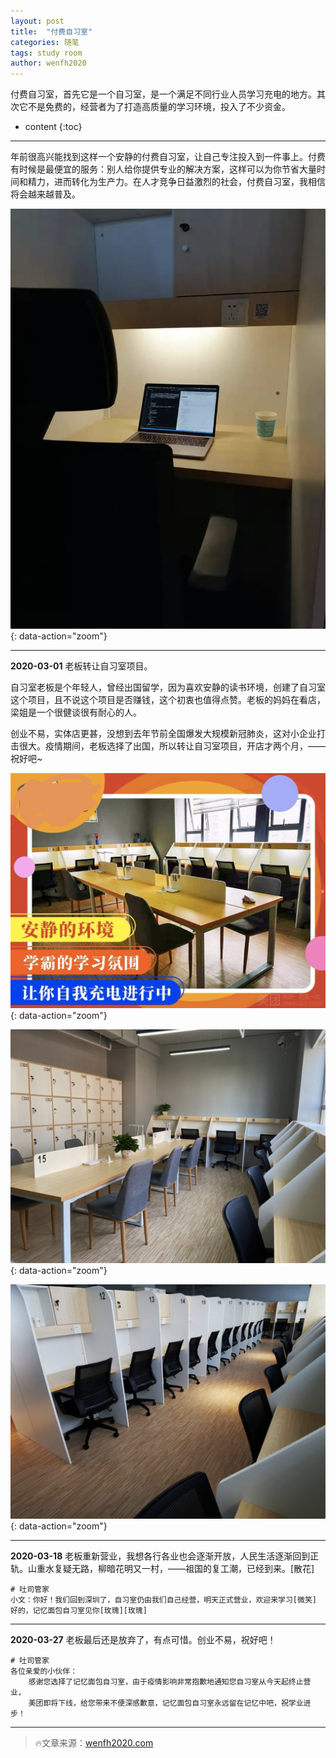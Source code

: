 ```yaml
---
layout: post
title:  "付费自习室"
categories: 随笔
tags: study room
author: wenfh2020
---
```



付费自习室，首先它是一个自习室，是一个满足不同行业人员学习充电的地方。其次它不是免费的，经营者为了打造高质量的学习环境，投入了不少资金。



* content
{:toc}

---

年前很高兴能找到这样一个安静的付费自习室，让自己专注投入到一件事上。付费有时候是最便宜的服务：别人给你提供专业的解决方案，这样可以为你节省大量时间和精力，进而转化为生产力。在人才竞争日益激烈的社会，付费自习室，我相信将会越来越普及。

![学习环境](/images/2020-03-11-08-59-15.png){: data-action="zoom"}

---

**2020-03-01** 老板转让自习室项目。

自习室老板是个年轻人，曾经出国留学，因为喜欢安静的读书环境，创建了自习室这个项目，且不说这个项目是否赚钱，这个初衷也值得点赞。老板的妈妈在看店，梁姐是一个很健谈很有耐心的人。

创业不易，实体店更甚，没想到去年节前全国爆发大规模新冠肺炎，这对小企业打击很大。疫情期间，老板选择了出国，所以转让自习室项目，开店才两个月，——祝好吧~

![自习室1](/images/2020-03-11-09-00-50.png){: data-action="zoom"}

![自习室2](/images/2020-03-11-09-01-08.png){: data-action="zoom"}

![自习室3](/images/2020-03-11-09-01-24.png){: data-action="zoom"}

---

**2020-03-18** 老板重新营业，我想各行各业也会逐渐开放，人民生活逐渐回到正轨。山重水复疑无路，柳暗花明又一村，——祖国的复工潮，已经到来。[散花]

```shell
# 吐司管家
小文：你好！我们回到深圳了，自习室仍由我们自己经营，明天正式营业，欢迎来学习[微笑]
好的，记忆面包自习室见你[玫瑰][玫瑰]
```

---

**2020-03-27**  老板最后还是放弃了，有点可惜。创业不易，祝好吧！

```shell
# 吐司管家
各位亲爱的小伙伴：
    感谢您选择了记忆面包自习室，由于疫情影响非常抱歉地通知您自习室从今天起终止营业，
    美团即将下线，给您带来不便深感歉意，记忆面包自习室永远留在记忆中吧，祝学业进步！
```

---

> 🔥文章来源：[wenfh2020.com](https://wenfh2020.com/)
